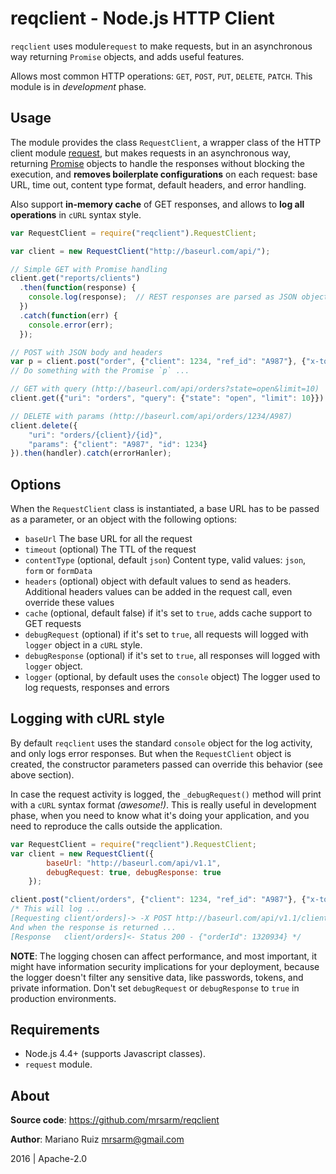 reqclient - Node.js HTTP Client
===============================

`reqclient` uses module`request` to make requests, but in an
asynchronous way returning `Promise` objects, and adds useful features.

Allows most common HTTP operations: `GET`, `POST`, `PUT`, `DELETE`, `PATCH`.
This module is in _development_ phase.


Usage
-----

The module provides the class `RequestClient`, a wrapper class of the
HTTP client module [request](https://www.npmjs.com/package/request),
but makes requests in an asynchronous way, returning
[Promise](https://developer.mozilla.org/en-US/docs/Web/JavaScript/Reference/Global_Objects/Promise)
objects to handle the responses without blocking
the execution, and **removes boilerplate configurations** on each
request: base URL, time out, content type format, default headers,
and error handling.

Also support **in-memory cache** of GET responses, and allows to
**log all operations** in `cURL` syntax style.

```js
var RequestClient = require("reqclient").RequestClient;

var client = new RequestClient("http://baseurl.com/api/");

// Simple GET with Promise handling
client.get("reports/clients")
  .then(function(response) {
    console.log(response);  // REST responses are parsed as JSON objects
  })
  .catch(function(err) {
    console.error(err);
  });

// POST with JSON body and headers
var p = client.post("order", {"client": 1234, "ref_id": "A987"}, {"x-token": "AFF01XX"})
// Do something with the Promise `p` ...

// GET with query (http://baseurl.com/api/orders?state=open&limit=10)
client.get({"uri": "orders", "query": {"state": "open", "limit": 10}})

// DELETE with params (http://baseurl.com/api/orders/1234/A987)
client.delete({
    "uri": "orders/{client}/{id}",
    "params": {"client": "A987", "id": 1234}
}).then(handler).catch(errorHanler);
```

Options
-------

When the `RequestClient` class is instantiated, a base URL
has to be passed as a parameter, or an object with the
following options:

- `baseUrl` The base URL for all the request
- `timeout` (optional) The TTL of the request
- `contentType` (optional, default `json`) Content type, valid
  values: `json`, `form` or `formData`
- `headers` (optional) object with default values to send as headers.
  Additional headers values can be added in the request
  call, even override these values
- `cache` (optional, default false) if it's set to `true`,
  adds cache support to GET requests
- `debugRequest` (optional) if it's set to `true`, all requests
  will logged with `logger` object in a `cURL` style.
- `debugResponse` (optional) if it's set to `true`, all responses
  will logged with `logger` object.
- `logger` (optional, by default uses the `console` object)
  The logger used to log requests, responses and errors


Logging with cURL style
-----------------------

By default `reqclient` uses the standard `console` object for the
log activity, and only logs error responses. But when the `RequestClient`
object is created, the constructor parameters passed can
override this behavior (see above section).

In case the request activity is logged, the `_debugRequest()` method
will print with a `cURL` syntax format _(awesome!)_. This is really
useful in development phase, when you need to know what it's doing your
application, and you need to reproduce the calls outside the application.

```js
var RequestClient = require("reqclient").RequestClient;
var client = new RequestClient({
        baseUrl: "http://baseurl.com/api/v1.1",
        debugRequest: true, debugResponse: true
    });

client.post("client/orders", {"client": 1234, "ref_id": "A987"}, {"x-token": "AFF01XX"})
/* This will log ...
[Requesting client/orders]-> -X POST http://baseurl.com/api/v1.1/client/orders -d '{"client": 1234, "ref_id": "A987"}' -H '{"x-token": "AFF01XX"}' -H Content-Type:application/json
And when the response is returned ...
[Response   client/orders]<- Status 200 - {"orderId": 1320934} */

```

**NOTE**: The logging chosen can affect performance, and most important,
it might have information security implications for your deployment,
because the logger doesn't filter any sensitive data, like passwords,
tokens, and private information. Don't set `debugRequest`
or `debugResponse` to `true` in production environments.


Requirements
------------

- Node.js 4.4+ (supports Javascript classes).
- `request` module.


About
-----

**Source code**: https://github.com/mrsarm/reqclient

**Author**: Mariano Ruiz <mrsarm@gmail.com>

2016  |  Apache-2.0
